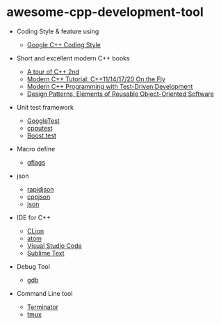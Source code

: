 # awesome-cpp-development-tool
- Coding Style & feature using

  - [Google C++ Coding Style](https://google.github.io/styleguide/cppguide.html#cpplint)
- Short and excellent modern C++ books
  - [A tour of C++ 2nd](http://www.stroustrup.com/tour2.html)
  - [Modern C++ Tutorial: C++11/14/17/20 On the Fly](https://github.com/changkun/modern-cpp-tutorial)
  - [Modern C++ Programming with Test-Driven Development](https://github.com/dave00galloway/shiny-octo-archer/blob/master/Modern%20C%2B%2B%20Programming%20with%20Test-Driven%20Development.pdf)
  - [Design Patterns, Elements of Reusable Object-Oriented Software](https://github.com/dieforfree/edsebooks/blob/master/ebooks/Design%20Patterns%2C%20Elements%20of%20Reusable%20Object-Oriented%20Software.pdf)
- Unit test framework 
  - [GoogleTest](https://github.com/google/googletest)
  - [cpputest](https://github.com/cpputest/cpputest)
  - [Boost.test](https://github.com/boostorg/test)
- Macro define 
  - [gflags](https://github.com/gflags/gflags)
- json 
  - [rapidjson](https://github.com/Tencent/rapidjson)
  - [cppjson](https://github.com/open-source-parsers/jsoncpp)
  - [json](https://github.com/nlohmann/json)
- IDE for C++ 
  - [CLion](https://www.jetbrains.com/clion/)
  - [atom](https://atom.io)
  - [Visual Studio Code](https://code.visualstudio.com)
  - [Sublime Text](https://www.sublimetext.com)
- Debug Tool 
  - [gdb](https://github.com/cyrus-and/gdb-dashboard)
- Command Line tool
  - [Terminator](https://gnometerminator.blogspot.com/p/introduction.html)
  - [tmux](https://github.com/tmux/tmux)